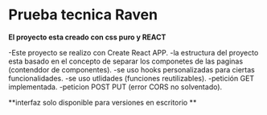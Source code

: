 # Prueba tecnica Raven
**El proyecto esta creado con css puro y REACT**

 -Este proyecto se realizo con Create React APP.
 -la estructura del proyecto esta basado en el concepto de separar los componetes de las paginas (contenddor de componentes).
 -se uso hooks personalizadas para ciertas funcionalidades.
 -se uso utlidades (funciones reutilizables).
 -petición GET implementada.
 -peticion POST PUT (error CORS no solventado).

**interfaz solo disponible para versiones en  escritorio **
